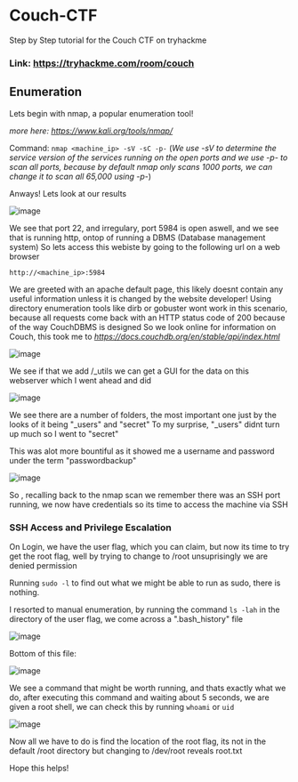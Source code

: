 # Couch-CTF
Step by Step tutorial for the Couch CTF on tryhackme

### Link: https://tryhackme.com/room/couch

## Enumeration

Lets begin with nmap, a popular enumeration tool!

*more here: https://www.kali.org/tools/nmap/*

Command: `nmap <machine_ip> -sV -sC -p-` (*We use -sV to determine the service version of the services running on the open ports and we use -p- to scan all ports, because by default nmap only scans 1000 ports, we can change it to scan all 65,000 using -p-*)

Anways! Lets look at our results

![image](https://github.com/traveller404/Grep-CTF/assets/92340426/70566c9c-dae9-477c-b143-84b559cee369)

We see that port 22, and irregulary, port 5984 is open aswell, and we see that is running http, ontop of running a DBMS (Database management system) So lets access this webiste by going to the following url on a web browser

`http://<machine_ip>:5984`

We are greeted with an apache default page, this likely doesnt contain any useful information unless it is changed by the website developer! 
Using directory enumeration tools like dirb or gobuster wont work in this scenario, because all requests come back with an HTTP status code of 200 because of the way CouchDBMS is designed
So we look online for information on Couch, this took me to *https://docs.couchdb.org/en/stable/api/index.html* 

![image](https://github.com/traveller404/Grep-CTF/assets/92340426/f78ca169-b0dd-4bc5-953b-bcaf44dda537)

We see if that we add /_utils we can get a GUI for the data on this webserver which I went ahead and did

![image](https://github.com/traveller404/Grep-CTF/assets/92340426/6f570840-1f91-48e9-9b3c-49d745bbad6d)

We see there are a number of folders, the most important one just by the looks of it being "_users" and "secret"
To my surprise, "_users" didnt turn up much so I went to "secret" 

This was alot more bountiful as it showed me a username and password under the term "passwordbackup"

![image](https://github.com/traveller404/Grep-CTF/assets/92340426/c2d01925-23b6-4169-9df1-ce6054973b8b)

So , recalling back to the nmap scan we remember there was an SSH port running, we now have credentials so its time to access the machine via SSH

### SSH Access and Privilege Escalation

On Login, we have the user flag, which you can claim, but now its time to try get the root flag, well by trying to change to /root unsuprisingly we are denied permission

Running `sudo -l` to find out what we might be able to run as sudo, there is nothing.

I resorted to manual enumeration, by running the command `ls -lah` in the directory of the user flag, we come across a ".bash_history" file

![image](https://github.com/traveller404/Grep-CTF/assets/92340426/a2fa94e4-311a-457d-9dfb-779375e099c1)

Bottom of this file: 

![image](https://github.com/traveller404/Grep-CTF/assets/92340426/72e6254b-5051-4143-9c5c-19bf4a303174)

We see a command that might be worth running, and thats exactly what we do, after executing this command and waiting about 5 seconds, we are given a root shell, we can check this by running `whoami` or `uid`

![image](https://github.com/traveller404/Grep-CTF/assets/92340426/57fa6fe2-be2c-4766-a22a-b128cb174a8d)

Now all we have to do is find the location of the root flag, its not in the default /root directory but changing to /dev/root reveals root.txt

Hope this helps!





